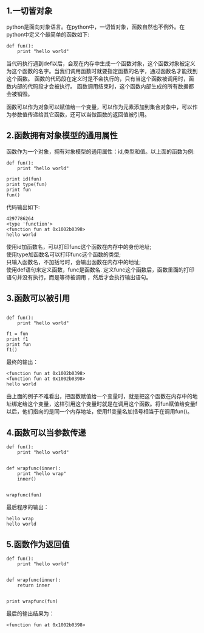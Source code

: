 ## 1.一切皆对象
python是面向对象语言。在python中，一切皆对象，函数自然也不例外。在python中定义个最简单的函数如下:  

```
def fun():
    print "hello world"
```  

当代码执行遇到def以后，会现在内存中生成一个函数对象，这个函数对象被定义为这个函数的名字。当我们调用函数时就要指定函数的名字，通过函数名才能找到这个函数。 函数的代码段在定义时是不会执行的，只有当这个函数被调用时，函数内部的代码段才会被执行。 函数调用结束时，这个函数内部生成的所有数据都会被销毁。  

函数可以作为对象可以赋值给一个变量，可以作为元素添加到集合对象中，可以作为参数值传递给其它函数，还可以当做函数的返回值被引用。  

## 2.函数拥有对象模型的通用属性
函数作为一个对象，拥有对象模型的通用属性：id,类型和值。以上面的函数为例:  

```
def fun():
    print "hello world"
    
print id(fun)
print type(fun)
print fun
fun()
```  

代码输出如下:    

```
4297786264
<type 'function'>
<function fun at 0x1002b0398>
hello world
```  

使用id加函数名，可以打印func这个函数在内存中的身份地址;  
使用type加函数名可以打印func这个函数的类型;  
只输入函数名，不加括号时，会输出函数在内存中的地址;  
使用def语句来定义函数，func是函数名. 定义func这个函数后，函数里面的打印语句并没有执行，而是等待被调用 ，然后才会执行输出语句。  

## 3.函数可以被引用

```

def fun():
    print "hello world"

f1 = fun
print f1
print fun
f1()
```  

最终的输出：  

```
<function fun at 0x1002b0398>
<function fun at 0x1002b0398>
hello world
```  

由上面的例子不难看出，把函数赋值给一个变量时，就是把这个函数在内存中的地址绑定给这个变量，这样引用这个变量时就是在调用这个函数。将fun赋值给变量f以后，他们指向的是同一个内存地址，使用f1变量名加括号相当于在调用fun()。  

## 4.函数可以当参数传递

```
def fun():
    print "hello world"


def wrapfunc(inner):
    print "hello wrap"
    inner()


wrapfunc(fun)
```  

最后程序的输出：  

```
hello wrap
hello world
```  

## 5.函数作为返回值

```
def fun():
    print "hello world"


def wrapfunc(inner):
    return inner


print wrapfunc(fun)
```  

最后的输出结果为：  

```
<function fun at 0x1002b0398>
```
